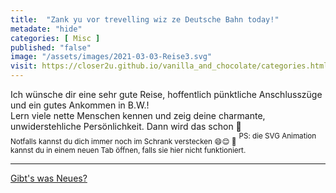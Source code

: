 ```yaml
--- 
title:  "Zank yu vor trevelling wiz ze Deutsche Bahn today!"
metadate: "hide"
categories: [ Misc ]
published: "false"
image: "/assets/images/2021-03-03-Reise3.svg"
visit: https://closer2u.github.io/vanilla_and_chocolate/categories.html#misc
---
```


Ich wünsche dir eine sehr gute Reise, hoffentlich pünktliche Anschlusszüge und ein gutes Ankommen in B.W.!\
Lern viele nette Menschen kennen und zeig deine charmante, unwiderstehliche Persönlichkeit. Dann wird das schon 🧩\
<sub> Notfalls kannst du dich immer noch im Schrank verstecken 😄😌 🚪</sub>
<sup> PS: die SVG Animation kannst du in einem neuen Tab öffnen, falls sie hier nicht funktioniert. </sup>



***

[Gibt's was Neues?](https://github.com/Closer2U)